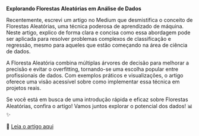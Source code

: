  **Explorando Florestas Aleatórias em Análise de Dados** 

Recentemente, escrevi um artigo no Medium que desmistifica o conceito de Florestas Aleatórias, uma técnica poderosa de aprendizado de máquina. Neste artigo, explico de forma clara e concisa como essa abordagem pode ser aplicada para resolver problemas complexos de classificação e regressão, mesmo para aqueles que estão começando na área de ciência de dados.

A Floresta Aleatória combina múltiplas árvores de decisão para melhorar a precisão e evitar o overfitting, tornando-se uma escolha popular entre profissionais de dados. Com exemplos práticos e visualizações, o artigo oferece uma visão acessível sobre como implementar essa técnica em projetos reais.

Se você está em busca de uma introdução rápida e eficaz sobre Florestas Aleatórias, confira o artigo! Vamos juntos explorar o potencial dos dados! 📊✨

🔗 [Leia o artigo aqui](https://gizellynakano.medium.com/random-forests-para-quem-tem-pressa-967d109436bd)

